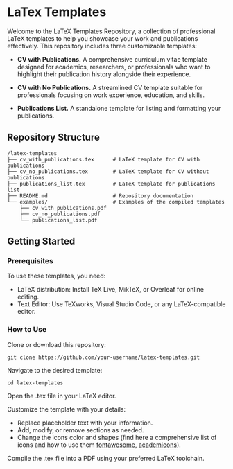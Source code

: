 # LaTex Templates

Welcome to the LaTeX Templates Repository, a collection of professional LaTeX templates to help you showcase your work and publications effectively. This repository includes three customizable templates:

- **CV with Publications.** A comprehensive curriculum vitae template designed for academics, researchers, or professionals who want to highlight their publication history alongside their experience.

- **CV with No Publications.** A streamlined CV template suitable for professionals focusing on work experience, education, and skills.

- **Publications List.** A standalone template for listing and formatting your publications.

## Repository Structure

```
/latex-templates
├── cv_with_publications.tex      # LaTeX template for CV with publications
├── cv_no_publications.tex        # LaTeX template for CV without publications
├── publications_list.tex         # LaTeX template for publications list
├── README.md                     # Repository documentation
└── examples/                     # Examples of the compiled templates
    ├── cv_with_publications.pdf
    ├── cv_no_publications.pdf
    └── publications_list.pdf
```

## Getting Started

### Prerequisites

To use these templates, you need:
- LaTeX distribution: Install TeX Live, MikTeX, or Overleaf for online editing.
- Text Editor: Use TeXworks, Visual Studio Code, or any LaTeX-compatible editor.

### How to Use

Clone or download this repository:

` git clone https://github.com/your-username/latex-templates.git `

Navigate to the desired template:

` cd latex-templates `

Open the .tex file in your LaTeX editor.

Customize the template with your details:

- Replace placeholder text with your information.
- Add, modify, or remove sections as needed.
- Change the icons color and shapes (find here a comprehensive list of icons and how to use them [fontawesome](https://mirrors.ibiblio.org/CTAN/fonts/fontawesome/doc/fontawesome.pdf), [academicons](https://mirror.las.iastate.edu/tex-archive/fonts/academicons/academicons.pdf)).

Compile the .tex file into a PDF using your preferred LaTeX toolchain.
